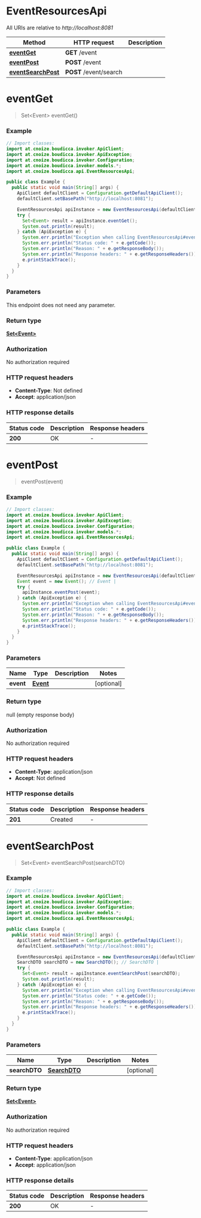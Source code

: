 # EventResourcesApi

All URIs are relative to *http://localhost:8081*

| Method | HTTP request | Description |
|------------- | ------------- | -------------|
| [**eventGet**](EventResourcesApi.md#eventGet) | **GET** /event |  |
| [**eventPost**](EventResourcesApi.md#eventPost) | **POST** /event |  |
| [**eventSearchPost**](EventResourcesApi.md#eventSearchPost) | **POST** /event/search |  |


<a name="eventGet"></a>
# **eventGet**
> Set&lt;Event&gt; eventGet()



### Example
```java
// Import classes:
import at.cnoize.boudicca.invoker.ApiClient;
import at.cnoize.boudicca.invoker.ApiException;
import at.cnoize.boudicca.invoker.Configuration;
import at.cnoize.boudicca.invoker.models.*;
import at.cnoize.boudicca.api.EventResourcesApi;

public class Example {
  public static void main(String[] args) {
    ApiClient defaultClient = Configuration.getDefaultApiClient();
    defaultClient.setBasePath("http://localhost:8081");

    EventResourcesApi apiInstance = new EventResourcesApi(defaultClient);
    try {
      Set<Event> result = apiInstance.eventGet();
      System.out.println(result);
    } catch (ApiException e) {
      System.err.println("Exception when calling EventResourcesApi#eventGet");
      System.err.println("Status code: " + e.getCode());
      System.err.println("Reason: " + e.getResponseBody());
      System.err.println("Response headers: " + e.getResponseHeaders());
      e.printStackTrace();
    }
  }
}
```

### Parameters
This endpoint does not need any parameter.

### Return type

[**Set&lt;Event&gt;**](Event.md)

### Authorization

No authorization required

### HTTP request headers

 - **Content-Type**: Not defined
 - **Accept**: application/json

### HTTP response details
| Status code | Description | Response headers |
|-------------|-------------|------------------|
| **200** | OK |  -  |

<a name="eventPost"></a>
# **eventPost**
> eventPost(event)



### Example
```java
// Import classes:
import at.cnoize.boudicca.invoker.ApiClient;
import at.cnoize.boudicca.invoker.ApiException;
import at.cnoize.boudicca.invoker.Configuration;
import at.cnoize.boudicca.invoker.models.*;
import at.cnoize.boudicca.api.EventResourcesApi;

public class Example {
  public static void main(String[] args) {
    ApiClient defaultClient = Configuration.getDefaultApiClient();
    defaultClient.setBasePath("http://localhost:8081");

    EventResourcesApi apiInstance = new EventResourcesApi(defaultClient);
    Event event = new Event(); // Event | 
    try {
      apiInstance.eventPost(event);
    } catch (ApiException e) {
      System.err.println("Exception when calling EventResourcesApi#eventPost");
      System.err.println("Status code: " + e.getCode());
      System.err.println("Reason: " + e.getResponseBody());
      System.err.println("Response headers: " + e.getResponseHeaders());
      e.printStackTrace();
    }
  }
}
```

### Parameters

| Name | Type | Description  | Notes |
|------------- | ------------- | ------------- | -------------|
| **event** | [**Event**](Event.md)|  | [optional] |

### Return type

null (empty response body)

### Authorization

No authorization required

### HTTP request headers

 - **Content-Type**: application/json
 - **Accept**: Not defined

### HTTP response details
| Status code | Description | Response headers |
|-------------|-------------|------------------|
| **201** | Created |  -  |

<a name="eventSearchPost"></a>
# **eventSearchPost**
> Set&lt;Event&gt; eventSearchPost(searchDTO)



### Example
```java
// Import classes:
import at.cnoize.boudicca.invoker.ApiClient;
import at.cnoize.boudicca.invoker.ApiException;
import at.cnoize.boudicca.invoker.Configuration;
import at.cnoize.boudicca.invoker.models.*;
import at.cnoize.boudicca.api.EventResourcesApi;

public class Example {
  public static void main(String[] args) {
    ApiClient defaultClient = Configuration.getDefaultApiClient();
    defaultClient.setBasePath("http://localhost:8081");

    EventResourcesApi apiInstance = new EventResourcesApi(defaultClient);
    SearchDTO searchDTO = new SearchDTO(); // SearchDTO | 
    try {
      Set<Event> result = apiInstance.eventSearchPost(searchDTO);
      System.out.println(result);
    } catch (ApiException e) {
      System.err.println("Exception when calling EventResourcesApi#eventSearchPost");
      System.err.println("Status code: " + e.getCode());
      System.err.println("Reason: " + e.getResponseBody());
      System.err.println("Response headers: " + e.getResponseHeaders());
      e.printStackTrace();
    }
  }
}
```

### Parameters

| Name | Type | Description  | Notes |
|------------- | ------------- | ------------- | -------------|
| **searchDTO** | [**SearchDTO**](SearchDTO.md)|  | [optional] |

### Return type

[**Set&lt;Event&gt;**](Event.md)

### Authorization

No authorization required

### HTTP request headers

 - **Content-Type**: application/json
 - **Accept**: application/json

### HTTP response details
| Status code | Description | Response headers |
|-------------|-------------|------------------|
| **200** | OK |  -  |

